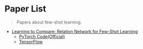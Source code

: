 # Paper List
> Papers about few-shot learning. 

- [Learning to Compare: Relation Network for Few-Shot Learning](https://arxiv.org/abs/1711.06025)
  - [PyTorch Code(Official)](https://github.com/lzrobots/LearningToCompare_ZSL)
  - [TensorFlow](https://github.com/prolearner/LearningToCompareTF)
